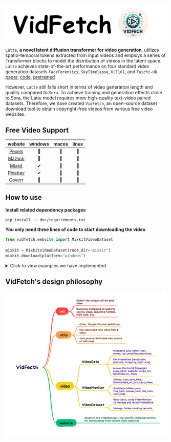 <div align="center">
<img src="static/logo-2.png" alt="logo" width="750"/>
</div>


``Latte``, **a novel latent diffusion transformer for video generation**, utilizes spatio-temporal tokens extracted from input videos and employs a series of Transformer blocks to model the distribution of videos in the latent space. ``Latte`` achieves state-of-the-art performance on four standard video generation datasets ``FaceForensics``, ``SkyTimelapse``, ``UCF101``, and ``Taichi-HD``. [paper](https://arxiv.org/pdf/2401.03048v1.pdf), [code](https://github.com/Vchitect/Latte?tab=readme-ov-file), [pretrained](https://huggingface.co/maxin-cn/Latte)


However, ``Latte`` still falls short in terms of video generation length and quality compared to ``Sora``. To achieve training and generation effects close to Sora, the Latte model requires more high-quality text-video paired datasets. Therefore, we have created ``VidFetch``, an open-source dataset download tool to obtain copyright-free videos from various free video websites.


## Free Video Support

| website | windows | macos | linux |
| :-----: | :-----: | :---: | :---: |
| [Pexels](https://www.pexels.com) | 📆 | 📆 | 📆 |
| [Mazwai](https://mazwai.com/stock-video-footage) | 📆 | 📆 | 📆 |
| [Mixkit](https://mixkit.co/free-stock-video) | ✔ | 📆 | 📆 |
| [Pixabay](https://pixabay.com/videos/search/?order=ec) | ✔ | 📆 | 📆 |
| [Coverr](https://coverr.co/stock-video-footage) | 📆 | 📆 | 📆 |


## How to use

**Install related dependency packages**
```bash
pip install -r doc/requirements.txt
```


**You only need three lines of code to start downloading the video**
```python
from vidfetch.website import MixkitVideoDataset

mixkit = MixkitVideoDataset(root_dir="mixkit")
mixkit.download(platform="windows")
```
<details>
<summary>Click to view examples we have implemented</summary>

- Download videos from Mixkit

<div><img src="static/download.gif" width=100%></div>

- When you interrupt the download, the monitor will record the video information you downloaded successfully last time and continue downloading based on this information

<div><img src="static/continue_download.gif" width=100%></div>

</details>

## VidFetch's design philosophy
<img src="static/VidFecth.png" weight="100%">

